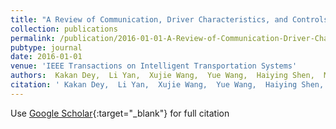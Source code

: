```yaml
---
title: "A Review of Communication, Driver Characteristics, and Controls Aspects of Cooperative Adaptive Cruise Control (CACC)"
collection: publications
permalink: /publication/2016-01-01-A-Review-of-Communication-Driver-Characteristics-and-Controls-Aspects-of-Cooperative-Adaptive-Cruise-Control-CACC
pubtype: journal
date: 2016-01-01
venue: 'IEEE Transactions on Intelligent Transportation Systems'
authors:  Kakan Dey,  Li Yan,  Xujie Wang,  Yue Wang,  Haiying Shen,  Mashrur Chowdhury,  Lei Yu,  Chenxi Qiu,  Vivekgautham Soundararaj
citation: ' Kakan Dey,  Li Yan,  Xujie Wang,  Yue Wang,  Haiying Shen,  Mashrur Chowdhury,  Lei Yu,  Chenxi Qiu,  Vivekgautham Soundararaj, &quot;A Review of Communication, Driver Characteristics, and Controls Aspects of Cooperative Adaptive Cruise Control (CACC).&quot; IEEE Transactions on Intelligent Transportation Systems, 2016.'
---
```

Use [Google Scholar](https://scholar.google.com/scholar?q=A+Review+of+Communication,+Driver+Characteristics,+and+Controls+Aspects+of+Cooperative+Adaptive+Cruise+Control+(CACC)){:target="_blank"} for full citation